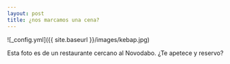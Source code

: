 ```yaml
---
layout: post
title: ¿nos marcamos una cena?
---
```




![_config.yml]({{ site.baseurl }}/images/kebap.jpg)

Esta foto es de un restaurante cercano al Novodabo. ¿Te apetece y reservo?
